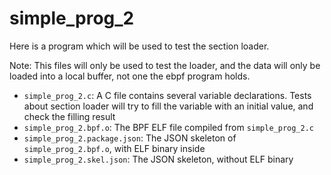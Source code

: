 # simple_prog_2

Here is a program which will be used to test the section loader.

Note: This files will only be used to test the loader, and the data will only be loaded into a local buffer, not one the ebpf program holds.

- `simple_prog_2.c`: A C file contains several variable declarations. Tests about section loader will try to fill the variable with an initial value, and check the filling result
- `simple_prog_2.bpf.o`: The BPF ELF file compiled from `simple_prog_2.c`
- `simple_prog_2.package.json`: The JSON skeleton of `simple_prog_2.bpf.o`, with ELF binary inside
- `simple_prog_2.skel.json`: The JSON skeleton, without ELF binary
